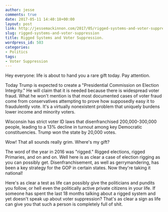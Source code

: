 ```yaml
---
author: jesse
comments: true
date: 2017-05-11 14:40:18+00:00
layout: post
link: http://jessemackinnon.com/2017/05/rigged-systems-and-voter-suppression/
slug: rigged-systems-and-voter-suppression
title: Rigged Systems and Voter Suppression.
wordpress_id: 503
categories:
- Politics
tags:
- Voter Suppression
---
```


Hey everyone: life is about to hand you a rare gift today. Pay attention.

Today Trump is expected to create a "Presidential Commission on Election Integrity." He will claim that it is needed because there is widespread voter fraud. What he won't mention is that most documented cases of voter fraud come from conservatives attempting to prove how supposedly easy it to fraudulently vote. It's a virtually nonexistent problem that uniquely burdens lower income and minority voters.

Wisconsin has strict voter ID laws that disenfranchised 200,000-300,000 people, leading to a 13% decline in turnout among key Democratic constituencies. Trump won the state by 20,000 votes.

Wow! That all sounds really grim. Where's my gift?

The word of the year in 2016 was "rigged." Rigged elections, rigged Primaries, and on and on. Well here is as clear a case of election rigging as you can possibly get. Disenfranchisement, as well as gerrymandering, has been a key strategy for the GOP in certain states. Now they're taking it national!

Here's as clear a test as life can possibly give the politicians and pundits you follow, or hell even the politically active private citizens in your life. If someone has spent the last 18 months talking about a rigged system and yet doesn't speak up about voter suppression? That's as clear a sign as life can give you that such a person is completely full of shit.
